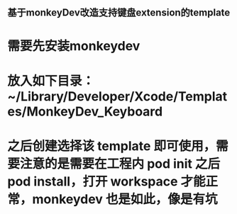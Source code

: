 ## 基于monkeyDev改造支持键盘extension的template
# 需要先安装monkeydev
# 放入如下目录：~/Library/Developer/Xcode/Templates/MonkeyDev_Keyboard
# 之后创建选择该 template 即可使用，需要注意的是需要在工程内 pod init 之后 pod install，打开 workspace 才能正常，monkeydev 也是如此，像是有坑